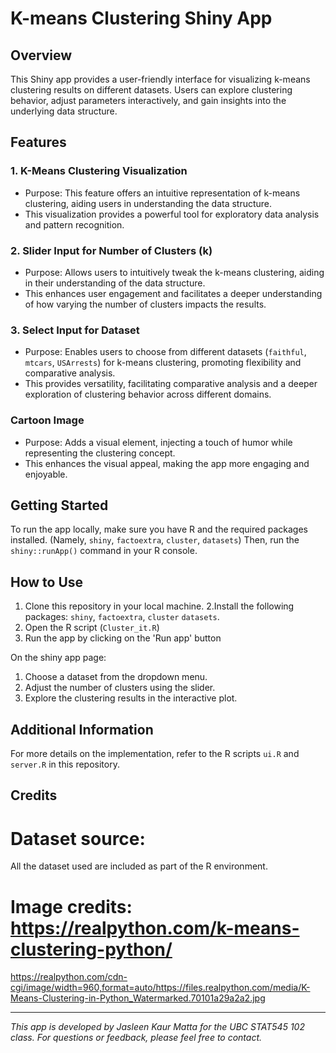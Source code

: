 # K-means Clustering Shiny App

## Overview
This Shiny app provides a user-friendly interface for visualizing k-means clustering results on different datasets. Users can explore clustering behavior, adjust parameters interactively, and gain insights into the underlying data structure.

## Features

### 1. K-Means Clustering Visualization
- Purpose: This feature offers an intuitive representation of k-means clustering, aiding users in understanding the data structure.
- This visualization provides a powerful tool for exploratory data analysis and pattern recognition.

### 2. Slider Input for Number of Clusters (k)
- Purpose: Allows users to intuitively tweak the k-means clustering, aiding in their understanding of the data structure.
- This enhances user engagement and facilitates a deeper understanding of how varying the number of clusters impacts the results.

### 3. Select Input for Dataset
- Purpose: Enables users to choose from different datasets (`faithful`, `mtcars`, `USArrests`) for k-means clustering, promoting flexibility and comparative analysis.
- This provides versatility, facilitating comparative analysis and a deeper exploration of clustering behavior across different domains.

### Cartoon Image
- Purpose: Adds a visual element, injecting a touch of humor while representing the clustering concept.
- This enhances the visual appeal, making the app more engaging and enjoyable.

## Getting Started
To run the app locally, make sure you have R and the required packages installed. (Namely, `shiny`, `factoextra`, `cluster`, `datasets`) Then, run the `shiny::runApp()` command in your R console.

## How to Use
1. Clone this repository in your local machine.
2.Install the following packages: `shiny`, `factoextra`, `cluster`
`datasets`.
3. Open the R script (`Cluster_it.R`)
4. Run the app by clicking on the 'Run app' button

On the shiny app page:

1. Choose a dataset from the dropdown menu.
2. Adjust the number of clusters using the slider.
3. Explore the clustering results in the interactive plot.

## Additional Information
For more details on the implementation, refer to the R scripts `ui.R` and `server.R` in this repository.

## Credits

# Dataset source:
All the dataset used are included as part of the R environment. 

# Image credits: https://realpython.com/k-means-clustering-python/
https://realpython.com/cdn-cgi/image/width=960,format=auto/https://files.realpython.com/media/K-Means-Clustering-in-Python_Watermarked.70101a29a2a2.jpg

---

*This app is developed by Jasleen Kaur Matta for the UBC STAT545 102 class. For questions or feedback, please feel free to contact.*
